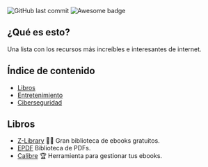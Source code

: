 ![GitHub last commit](https://img.shields.io/github/last-commit/BrianDotCat/next-level-list?label=last%20update) ![Awesome badge](https://badgen.net/badge/icon/awesome/pink?icon=awesome&label) 

## ¿Qué es esto?
Una lista con los recursos más increíbles e interesantes de internet.

## Índice de contenido

- [Libros](#libros)
- [Entretenimiento](#entretenimiento)
- [Ciberseguridad](#ciberseguridad)

## Libros

- [Z-Library](https://es.z-lib.org/) :pirate_flag: Gran biblioteca de ebooks gratuitos.
- [EPDF](https://epdf.mx/) Biblioteca de PDFs.
- [Calibre](https://calibre-ebook.com/) :trophy: Herramienta para gestionar tus ebooks.
